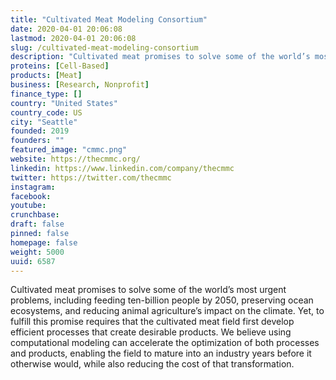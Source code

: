 ```yaml
---
title: "Cultivated Meat Modeling Consortium"
date: 2020-04-01 20:06:08
lastmod: 2020-04-01 20:06:08
slug: /cultivated-meat-modeling-consortium
description: "Cultivated meat promises to solve some of the world’s most urgent problems, including feeding ten-billion people by 2050, preserving ocean ecosystems, and reducing animal agriculture’s impact on the climate. Yet, to fulfill this promise requires that the cultivated meat field first develop efficient processes that create desirable products. We believe using computational modeling can accelerate the optimization of both processes and products, enabling the field to mature into an industry years before it otherwise would, while also reducing the cost of that transformation."
proteins: [Cell-Based]
products: [Meat]
business: [Research, Nonprofit]
finance_type: []
country: "United States"
country_code: US
city: "Seattle"
founded: 2019
founders: ""
featured_image: "cmmc.png"
website: https://thecmmc.org/
linkedin: https://www.linkedin.com/company/thecmmc
twitter: https://twitter.com/thecmmc
instagram: 
facebook: 
youtube: 
crunchbase: 
draft: false
pinned: false
homepage: false
weight: 5000
uuid: 6587
---
```

Cultivated meat promises to solve some of the world’s most urgent problems, including feeding ten-billion people by 2050, preserving ocean ecosystems, and reducing animal agriculture’s impact on the climate. Yet, to fulfill this promise requires that the cultivated meat field first develop efficient processes that create desirable products. We believe using computational modeling can accelerate the optimization of both processes and products, enabling the field to mature into an industry years before it otherwise would, while also reducing the cost of that transformation.
